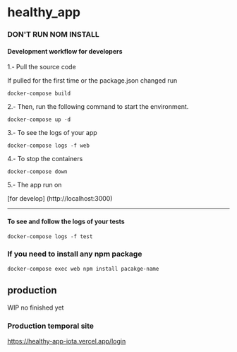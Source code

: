 # healthy_app

### DON'T RUN NOM INSTALL

#### Development workflow for developers

1.- Pull the source code

If pulled for the first time or the package.json changed run

```node
docker-compose build
```

2.- Then, run the following command to start the environment.

```node
docker-compose up -d
```

3.- To see the logs of your app

```node
docker-compose logs -f web
```

4.- To stop the containers

```docker
docker-compose down
```

5.- The app run on

[for develop] (http://localhost:3000)

---

#### To see and follow the logs of your tests

```node
docker-compose logs -f test
```

### If you need to install any npm package

```docker
docker-compose exec web npm install pacakge-name
```

## production

WIP no finished yet

### Production temporal site

<https://healthy-app-iota.vercel.app/login>
